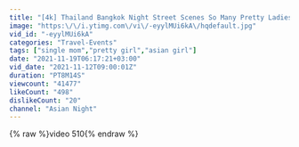 ```yaml
---
title: "[4k] Thailand Bangkok Night Street Scenes So Many Pretty Ladies! 2021"
image: "https:\/\/i.ytimg.com\/vi\/-eyylMUi6kA\/hqdefault.jpg"
vid_id: "-eyylMUi6kA"
categories: "Travel-Events"
tags: ["single mom","pretty girl","asian girl"]
date: "2021-11-19T06:17:21+03:00"
vid_date: "2021-11-12T09:00:01Z"
duration: "PT8M14S"
viewcount: "41477"
likeCount: "498"
dislikeCount: "20"
channel: "Asian Night"
---
```

{% raw %}video 510{% endraw %}
